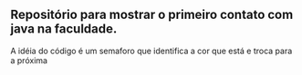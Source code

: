 ## Repositório para mostrar o primeiro contato com java na faculdade.

A idéia do código é um semaforo que identifica a cor que está e troca para a próxima
